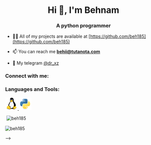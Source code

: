 <h1 align="center">Hi 👋, I'm Behnam</h1>
<h3 align="center">A python programmer</h3>

- 👨‍💻 All of my projects are available at [https://github.com/beh185](https://github.com/beh185)

- 📫 You can reach me **behii@tutanota.com**

- 🚀 My telegram [@dr_xz](https://t.me/dr_xz)
<h3 align="left">Connect with me:</h3>
<p align="left">
</p>

<h3 align="left">Languages and Tools:</h3>
<p align="left"> <a href="https://www.linux.org/" target="_blank" rel="noreferrer"> <img src="https://raw.githubusercontent.com/devicons/devicon/master/icons/linux/linux-original.svg" alt="linux" width="40" height="40"/> </a> <a href="https://www.python.org" target="_blank" rel="noreferrer"> <img src="https://raw.githubusercontent.com/devicons/devicon/master/icons/python/python-original.svg" alt="python" width="40" height="40"/> </a> </p>

<p>&nbsp;<img align="center" src="https://github-readme-stats.vercel.app/api?username=beh185&show_icons=true&locale=en" alt="beh185" /></p>

<p><img align="center" src="https://github-readme-streak-stats.herokuapp.com/?user=beh185&theme=dark" alt="beh185" /></p>


-->
